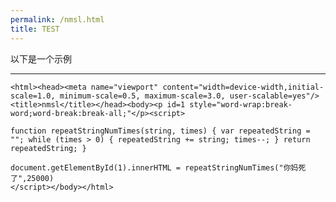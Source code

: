 ```yaml
---
permalink: /nmsl.html
title: TEST
---
```

以下是一个示例

***

    <html><head><meta name="viewport" content="width=device-width,initial-scale=1.0, minimum-scale=0.5, maximum-scale=3.0, user-scalable=yes"/><title>nmsl</title></head><body><p id=1 style="word-wrap:break-word;word-break:break-all;"</p><script>
    
    function repeatStringNumTimes(string, times) { var repeatedString = ""; while (times > 0) { repeatedString += string; times--; } return repeatedString; }
    
    document.getElementById(1).innerHTML = repeatStringNumTimes("你妈死了",25000)
    </script></body></html>
